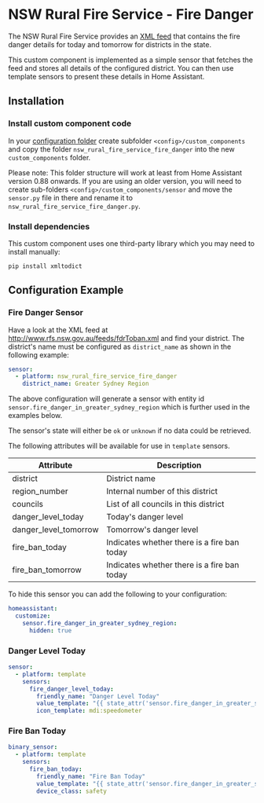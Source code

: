 # NSW Rural Fire Service - Fire Danger

The NSW Rural Fire Service provides an [XML feed](http://www.rfs.nsw.gov.au/feeds/fdrToban.xml) that contains the fire danger
details for today and tomorrow for districts in the state.

This custom component is implemented as a simple sensor that fetches the feed
and stores all details of the configured district. You can then use template
sensors to present these details in Home Assistant.


## Installation

### Install custom component code
In your [configuration folder](https://www.home-assistant.io/docs/configuration/)
create subfolder `<config>/custom_components` and copy the folder
`nsw_rural_fire_service_fire_danger` into the new `custom_components` folder.

Please note: This folder structure will work at least from Home Assistant 
version 0.88 onwards. If you are using an older version, you will need to create
sub-folders `<config>/custom_components/sensor` and move the `sensor.py` file
in there and rename it to `nsw_rural_fire_service_fire_danger.py`.

### Install dependencies
This custom component uses one third-party library which you may need to install
manually:

```
pip install xmltodict
```

## Configuration Example


### Fire Danger Sensor

Have a look at the XML feed at http://www.rfs.nsw.gov.au/feeds/fdrToban.xml
and find your district. The district's name must be configured as 
`district_name` as shown in the following example:

```yaml
sensor:
  - platform: nsw_rural_fire_service_fire_danger
    district_name: Greater Sydney Region
```

The above configuration will generate a sensor with entity id 
`sensor.fire_danger_in_greater_sydney_region` which is further used in the
examples below.

The sensor's state will either be `ok` or `unknown` if no data could be retrieved.

The following attributes will be available for use in `template` sensors.

| Attribute             | Description                                 |
|-----------------------|---------------------------------------------|
| district              | District name                               |
| region_number         | Internal number of this district            |
| councils              | List of all councils in this district       |
| danger_level_today    | Today's danger level                        |
| danger_level_tomorrow | Tomorrow's danger level                     |
| fire_ban_today        | Indicates whether there is a fire ban today |
| fire_ban_tomorrow     | Indicates whether there is a fire ban today |

To hide this sensor you can add the following to your configuration:

```yaml
homeassistant:
  customize:
    sensor.fire_danger_in_greater_sydney_region:
      hidden: true
```

### Danger Level Today

```yaml
sensor:
  - platform: template
    sensors:
      fire_danger_level_today:
        friendly_name: "Danger Level Today"
        value_template: "{{ state_attr('sensor.fire_danger_in_greater_sydney_region', 'danger_level_today') }}"
        icon_template: mdi:speedometer
```

### Fire Ban Today
```yaml
binary_sensor:
  - platform: template
    sensors:
      fire_ban_today:
        friendly_name: "Fire Ban Today"
        value_template: "{{ state_attr('sensor.fire_danger_in_greater_sydney_region', 'fire_ban_today') }}"
        device_class: safety
```
